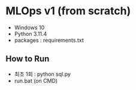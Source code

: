 # MLOps v1 (from scratch)

- Windows 10
- Python 3.11.4
- packages : requirements.txt

## How to Run

- 최초 1회 : python sql.py
- run.bat (on CMD)